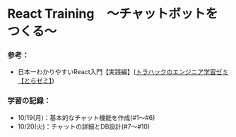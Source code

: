 # React Training　〜チャットボットをつくる〜

### 参考：
- 日本一わかりやすいReact入門【実践編】([トラハックのエンジニア学習ゼミ【とらゼミ】](https://www.youtube.com/channel/UC-bOAxx-YOsviSmqh8COR0w))

### 学習の記録：
- 10/19(月)：基本的なチャット機能を作成(#1〜#6)
- 10/20(火)：チャットの詳細とDB設計(#7〜#10)